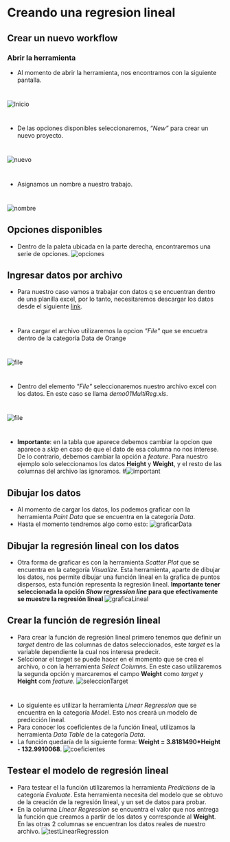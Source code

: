 # Creando una regresion lineal

##	Crear un nuevo workflow

### Abrir la herramienta 

- Al momento de abrir la herramienta, nos encontramos con la siguiente pantalla.
#
![Inicio](img/InicioOrange.PNG)
#
- De las opciones disponibles seleccionaremos, *“New”* para crear un nuevo proyecto.
#
![nuevo](img/nuevoProyecto.PNG)
#
- Asignamos un nombre a nuestro trabajo.
#
![nombre](img/asignaNombre.PNG)

## Opciones disponibles

- Dentro de la paleta ubicada en la parte derecha, encontraremos una serie de opciones.
![opciones](img/paletaOpciones.PNG)

## Ingresar datos por archivo

- Para nuestro caso vamos a trabajar con datos q se encuentran dentro de una planilla excel, por lo tanto,
necesitaremos descargar los datos desde el siguiente [link](https://help.xlstat.com/customer/es/portal/articles/2062231-como-realizar-una-regresion-lineal-multiple?b_id=9283).

#
- Para cargar el archivo utilizaremos la opcion *"File"* que se encuetra dentro de la categoría Data de Orange
#
![file](img/opcionData.PNG)

#
- Dentro del elemento *"File"* seleccionaremos nuestro archivo excel con los datos. En este caso se llama
*demo01MultiReg.xls*.
#
![file](img/file.PNG)
#
- **Importante**: en la tabla que aparece debemos cambiar la opcion que aparece a *skip* en caso de que el dato de 
esa columna no nos interese. De lo contrario, debemos cambiar la opción a *feature*. Para nuestro ejemplo solo seleccionamos
los datos **Height** y **Weight**, y el resto de las columnas del archivo las ignoramos.
#![important](img/file-important.PNG)

## Dibujar los datos

- Al momento de cargar los datos, los podemos graficar con la herramienta *Paint Data* que se encuentra en la categoría *Data*.
- Hasta el momento tendremos algo como esto:
![graficarData](img/dibujar-dato.PNG)

## Dibujar la regresión lineal con los datos
- Otra forma de graficar es con la herramienta *Scatter Plot* que se encuentra en la categoría *Visualize*. Esta herramienta, aparte de dibujar los datos, nos permite dibujar una función lineal en la grafica de puntos dispersos, esta función representa la regresión lineal. **Importante tener seleccionada la opción *Show regression line* para que efectivamente se muestre la regresión lineal**
![graficaLineal](img/graph-linear.PNG)

## Crear la función de regresión lineal

- Para crear la función de regresión lineal primero tenemos que definir un *target* dentro de las columnas de datos seleccionados, este *target* es la variable dependiente la cual nos interesa predecir.
- Selccionar el target se puede hacer en el momento que se crea el archivo, o con la herramienta *Select Columns*. En este caso utilizaremos la segunda opción y marcaremos el campo **Weight** como *target* y **Height** com *feature*.
![seleccionTarget](img/target-feature.PNG)
#
- Lo siguiente es utilizar la herramienta *Linear Regression* que se encuentra en la categoría *Model*. Esto nos creará un modelo de predicción lineal.
- Para conocer los coeficientes de la función lineal, utilizamos la herramienta *Data Table* de la categoría *Data*.
- La función quedaría de la siguiente forma: **Weight = 3.8181490*Height - 132.9910068**.
![coeficientes](img/coeficientesLinearR.PNG)

## Testear el modelo de regresión lineal
- Para testear el la función utilizaremos la herramienta *Predictions* de la categoría *Evaluate*. Esta herramienta necesita del modelo que se obtuvo de la creación de la regresión lineal, y un set de datos para probar.
- En la columna *Linear Regression* se encuentra el valor que nos entrega la función que creamos a partir de los datos y corresponde al **Weight**. En las otras 2 columnas se encuentran los datos reales de nuestro archivo.
![testLinearRegression](img/test-linearRegression.PNG)
